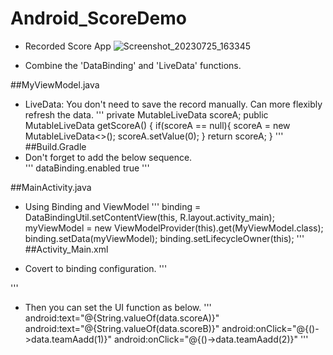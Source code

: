 # Android_ScoreDemo
- Recorded Score App
![Screenshot_20230725_163345](https://github.com/evelynchang0605/Android_ScoreDemo/assets/137132532/e61decb5-b023-4790-bb7b-41d190f4516a)

- Combine the 'DataBinding' and 'LiveData' functions.

##MyViewModel.java  
- LiveData: You don't need to save the record manually. Can more flexibly refresh the data.
'''
  private MutableLiveData<Integer> scoreA;
  public MutableLiveData<Integer> getScoreA() {
        if(scoreA == null){
            scoreA = new MutableLiveData<>();
            scoreA.setValue(0);
        }
        return scoreA;
    }
'''  
##Build.Gradle
- Don't forget to add the below sequence.  
'''
  dataBinding.enabled true
'''

##MainActivity.java  
- Using Binding and ViewModel
'''
  binding = DataBindingUtil.setContentView(this, R.layout.activity_main);
  myViewModel = new ViewModelProvider(this).get(MyViewModel.class);
  binding.setData(myViewModel);
  binding.setLifecycleOwner(this);
'''
##Activity_Main.xml  
- Covert to binding configuration.
'''
   <data>
        <variable
            name="data"
            type="com.example.recorderdemo.MyViewModel" />

    </data>
 '''   
- Then you can set the UI function as below.
'''
  android:text="@{String.valueOf(data.scoreA)}"
  android:text="@{String.valueOf(data.scoreB)}"
  android:onClick="@{()->data.teamAadd(1)}"
  android:onClick="@{()->data.teamAadd(2)}"
 ''' 
